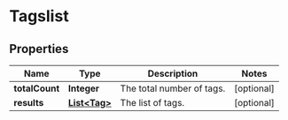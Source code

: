 
# Tagslist

## Properties
Name | Type | Description | Notes
------------ | ------------- | ------------- | -------------
**totalCount** | **Integer** | The total number of tags. |  [optional]
**results** | [**List&lt;Tag&gt;**](Tag.md) | The list of tags. |  [optional]



